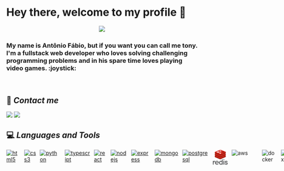 <h1>Hey there, welcome to my profile 👋</h1>
<div align="center">
<img src="https://media.tenor.com/0uISrCKju1kAAAAM/edward-cowboy-bebop.gif"/>
</div>
<h3>My name is Antônio Fábio, but if you want you can call me tony. I'm a fullstack web developer who loves solving challenging programming problems and in his spare time loves playing video games. :joystick: </h3>

<br>
<h2>💬 <span style="font-style:italic;">Contact me</span></h2>
<a href = "mailto:antoniofabiopbreyer@gmail.com"><img src="https://img.shields.io/badge/-Gmail-%23333?style=for-the-badge&logo=gmail&logoColor=white" target="_blank"></a>
<a href="https://www.linkedin.com/in/antonio-fabio-pereira-breyer/" target="_blank"><img src="https://img.shields.io/badge/-LinkedIn-%230077B5?style=for-the-badge&logo=linkedin&logoColor=white" target="_blank"></a>

<br>



<h2>💻 <span style="font-style:italic;">Languages and Tools</span></h1>
<div style="display: flex; gap:10px; ">
  <a href="https://developer.mozilla.org/en-US/docs/Web/HTML">
    <img src="https://www.vectorlogo.zone/logos/w3_html5/w3_html5-icon.svg" alt="html5" width="40" height="40"/> 
  </a>
  <a href="https://developer.mozilla.org/en-US/docs/Web/CSS">
    <img src="https://www.vectorlogo.zone/logos/w3_css/w3_css-official.svg" alt="css3" width="40" height="40"/>
  </a>
  <a href="https://www.python.org/doc/">
    <img src="https://www.vectorlogo.zone/logos/python/python-icon.svg" alt="python" width="40" height="40"/>
  </a>
  <a href="https://developer.mozilla.org/en-US/docs/Web/JavaScript">
    <img src="https://raw.githubusercontent.com/devicons/devicon/master/icons/javascript/javascript-original.svg" alt="javascript" width="40" height="40"/> 
  </a>
  <a href="https://www.typescriptlang.org/docs/"> 
    <img src="https://www.vectorlogo.zone/logos/typescriptlang/typescriptlang-icon.svg" alt="typescript" width="40" height="40"/> 
  </a>
  <a href="https://legacy.reactjs.org/">
    <img src="https://www.vectorlogo.zone/logos/reactjs/reactjs-icon.svg" alt="react" width="40" height="40"/> 
  </a>
  <a href="https://nodejs.org/en/docs">
    <img src="https://www.vectorlogo.zone/logos/nodejs/nodejs-horizontal.svg" alt="nodejs" width="70" height="40"/> 
  </a>
  <a href="https://expressjs.com/">
    <img src="https://www.vectorlogo.zone/logos/expressjs/expressjs-ar21.svg" alt="express" width="70" height="40"/> 
  </a>
  <a href="https://www.mongodb.com/docs/atlas/">
    <img src="https://www.vectorlogo.zone/logos/mongodb/mongodb-icon.svg" alt="mongodb" width="40" height="40"/> 
  </a>
  <a href="https://www.postgresql.org/docs/">
    <img src="https://www.vectorlogo.zone/logos/postgresql/postgresql-vertical.svg" alt="postgresql" width="40" height="40"/> 
  </a>
  <img src="https://raw.githubusercontent.com/devicons/devicon/master/icons/redis/redis-original-wordmark.svg" alt="redis" width="40" height="40"/> 
  <img src="https://www.vectorlogo.zone/logos/amazon_aws/amazon_aws-ar21.svg" alt="aws" width="70" height="40"/> 
  <img src="https://www.vectorlogo.zone/logos/docker/docker-official.svg" alt="docker" width="40" height="40"/> 
  <img src="https://www.vectorlogo.zone/logos/linux/linux-icon.svg" alt="linux" width="40" height="40"/> 
  <img src="https://www.vectorlogo.zone/logos/git-scm/git-scm-icon.svg" alt="git" width="40" height="40"/> 
</div>
